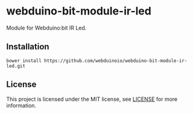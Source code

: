 # webduino-bit-module-ir-led

Module for Webduino:bit IR Led.

## Installation

```shell
bower install https://github.com/webduinoio/webduino-bit-module-ir-led.git
```

## License

This project is licensed under the MIT license, see [LICENSE](LICENSE) for more information.
